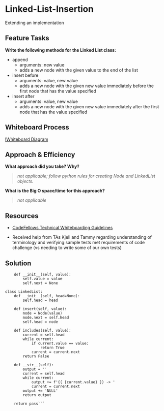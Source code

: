 # Linked-List-Insertion

Extending an implementation

## Feature Tasks

**Write the following methods for the Linked List class:**

- append
  - arguments: new value
  - adds a new node with the given value to the end of the list
- insert before
  - arguments: value, new value
  - adds a new node with the given new value immediately before the first node that has the value specified
- insert after
  - arguments: value, new value
  - adds a new node with the given new value immediately after the first node that has the value specified

## Whiteboard Process

[!Whiteboard Diagram]()

## Approach & Efficiency

**What approach did you take? Why?**

>*not applicable; follow python rules for creating Node and LinkedList objects.*

**What is the Big O space/time for this approach?**

>*not applicable*

## Resources

- [CodeFellows Technical Whiteboarding Guidelines](https://codefellows.github.io/common_curriculum/challenges/code/whiteboarding)

- Received help from TAs Kjell and Tammy regarding understanding of terminology and verifying sample tests met requirements of code challenge (vs needing to write some of our own tests)

## Solution

```class Node:
    def __init__(self, value):
        self.value = value
        self.next = None

class LinkedList:
    def __init__(self, head=None):
        self.head = head

    def insert(self, value):
        node = Node(value)
        node.next = self.head
        self.head = node

    def includes(self, value):
        current = self.head
        while current:
            if current.value == value:
                return True
            current = current.next
        return False

    def __str__(self):
        output = ''
        current = self.head
        while current:
            output += f'{{ {current.value} }} -> '
            current = current.next
        output += 'NULL'
        return output

    return pass```
